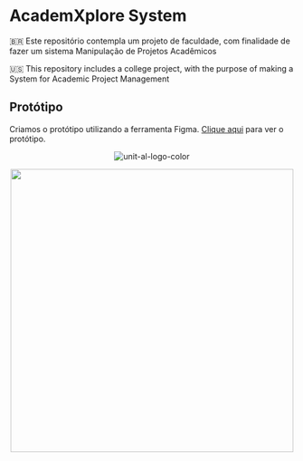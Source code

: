 # AcademXplore System
🇧🇷 Este repositório contempla um projeto de faculdade, com finalidade de fazer um sistema Manipulação de Projetos Acadêmicos

🇺🇸 This repository includes a college project, with the purpose of making a System for Academic Project Management


## Protótipo
Criamos o protótipo utilizando a ferramenta Figma.
[Clique aqui](https://www.figma.com/proto/wizqx3IiH8VZv3GMYRh8M3/AcademXplore---Protótipo?type=design&node-id=26-1047&t=ryENNEO3pA2yFBw9-0&scaling=scale-down&page-id=0%3A1) para ver o protótipo.


<span align="center">
  
  ![unit-al-logo-color](https://github.com/danielCamara02/sistemaconsultas/assets/111463790/6b48b994-3aa8-4a81-a3fa-de98a2d9a67a)


</span>

<div align="center">
<img src="https://github.com/danielCamara02/sistemaconsultas/assets/111463790/edd36ddc-8153-47f8-9e7e-a8aed552fd34)" width="500px" />
</div>
